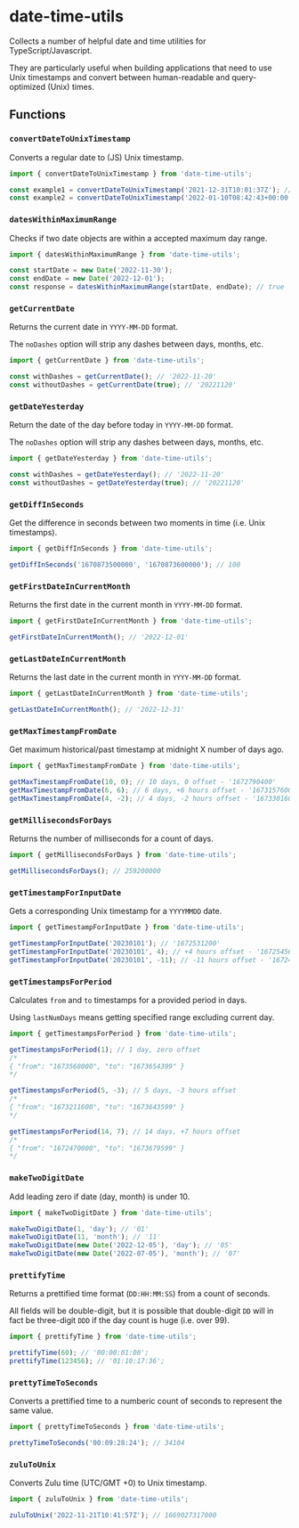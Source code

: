 # date-time-utils

Collects a number of helpful date and time utilities for TypeScript/Javascript.

They are particularly useful when building applications that need to use Unix timestamps and convert between human-readable and query-optimized (Unix) times.

## Functions

### `convertDateToUnixTimestamp`

Converts a regular date to (JS) Unix timestamp.

```ts
import { convertDateToUnixTimestamp } from 'date-time-utils';

const example1 = convertDateToUnixTimestamp('2021-12-31T10:01:37Z'); // '1640944897000'
const example2 = convertDateToUnixTimestamp('2022-01-10T08:42:43+00:00'); // '1641804163000'
```

### `datesWithinMaximumRange`

Checks if two date objects are within a accepted maximum day range.

```ts
import { datesWithinMaximumRange } from 'date-time-utils';

const startDate = new Date('2022-11-30');
const endDate = new Date('2022-12-01');
const response = datesWithinMaximumRange(startDate, endDate); // true
```

### `getCurrentDate`

Returns the current date in `YYYY-MM-DD` format.

The `noDashes` option will strip any dashes between days, months, etc.

```ts
import { getCurrentDate } from 'date-time-utils';

const withDashes = getCurrentDate(); // '2022-11-20'
const withoutDashes = getCurrentDate(true); // '20221120'
```

### `getDateYesterday`

Return the date of the day before today in `YYYY-MM-DD` format.

The `noDashes` option will strip any dashes between days, months, etc.

```ts
import { getDateYesterday } from 'date-time-utils';

const withDashes = getDateYesterday(); // '2022-11-20'
const withoutDashes = getDateYesterday(true); // '20221120'
```

### `getDiffInSeconds`

Get the difference in seconds between two moments in time (i.e. Unix timestamps).

```ts
import { getDiffInSeconds } from 'date-time-utils';

getDiffInSeconds('1670873500000', '1670873600000'); // 100
```

### `getFirstDateInCurrentMonth`

Returns the first date in the current month in `YYYY-MM-DD` format.

```ts
import { getFirstDateInCurrentMonth } from 'date-time-utils';

getFirstDateInCurrentMonth(); // '2022-12-01'
```

### `getLastDateInCurrentMonth`

Returns the last date in the current month in `YYYY-MM-DD` format.

```ts
import { getLastDateInCurrentMonth } from 'date-time-utils';

getLastDateInCurrentMonth(); // '2022-12-31'
```

### `getMaxTimestampFromDate`

Get maximum historical/past timestamp at midnight X number of days ago.

```ts
import { getMaxTimestampFromDate } from 'date-time-utils';

getMaxTimestampFromDate(10, 0); // 10 days, 0 offset - '1672790400'
getMaxTimestampFromDate(6, 6); // 6 days, +6 hours offset - '1673157600'
getMaxTimestampFromDate(4, -2); // 4 days, -2 hours offset - '1673301600'
```

### `getMillisecondsForDays`

Returns the number of milliseconds for a count of days.

```ts
import { getMillisecondsForDays } from 'date-time-utils';

getMillisecondsForDays(); // 259200000
```

### `getTimestampForInputDate`

Gets a corresponding Unix timestamp for a `YYYYMMDD` date.

```ts
import { getTimestampForInputDate } from 'date-time-utils';

getTimestampForInputDate('20230101'); // '1672531200'
getTimestampForInputDate('20230101', 4); // +4 hours offset - '1672545600'
getTimestampForInputDate('20230101', -11); // -11 hours offset - '1672491600'
```

### `getTimestampsForPeriod`

Calculates `from` and `to` timestamps for a provided period in days.

Using `lastNumDays` means getting specified range excluding current day.

```ts
import { getTimestampsForPeriod } from 'date-time-utils';

getTimestampsForPeriod(1); // 1 day, zero offset
/*
{ "from": "1673568000", "to": "1673654399" }
*/

getTimestampsForPeriod(5, -3); // 5 days, -3 hours offset
/*
{ "from": "1673211600", "to": "1673643599" }
*/

getTimestampsForPeriod(14, 7); // 14 days, +7 hours offset
/*
{ "from": "1672470000", "to": "1673679599" }
*/
```

### `makeTwoDigitDate`

Add leading zero if date (day, month) is under 10.

```ts
import { makeTwoDigitDate } from 'date-time-utils';

makeTwoDigitDate(1, 'day'); // '01'
makeTwoDigitDate(11, 'month'); // '11'
makeTwoDigitDate(new Date('2022-12-05'), 'day'); // '05'
makeTwoDigitDate(new Date('2022-07-05'), 'month'); // '07'
```

### `prettifyTime`

Returns a prettified time format (`DD:HH:MM:SS`) from a count of seconds.

All fields will be double-digit, but it is possible that double-digit `DD` will in fact be three-digit `DDD` if the day count is huge (i.e. over 99).

```ts
import { prettifyTime } from 'date-time-utils';

prettifyTime(60); // '00:00:01:00';
prettifyTime(123456); // '01:10:17:36';
```

### `prettyTimeToSeconds`

Converts a prettified time to a numberic count of seconds to represent the same value.

```ts
import { prettyTimeToSeconds } from 'date-time-utils';

prettyTimeToSeconds('00:09:28:24'); // 34104
```

### `zuluToUnix`

Converts Zulu time (UTC/GMT +0) to Unix timestamp.

```ts
import { zuluToUnix } from 'date-time-utils';

zuluToUnix('2022-11-21T10:41:57Z'); // 1669027317000
```
